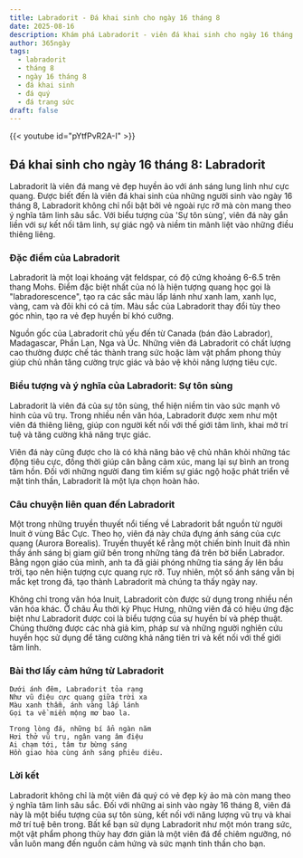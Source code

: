 ```yaml
---
title: Labradorit - Đá khai sinh cho ngày 16 tháng 8
date: 2025-08-16
description: Khám phá Labradorit - viên đá khai sinh cho ngày 16 tháng 8, biểu tượng của Sự tôn sùng. Cùng tìm hiểu ý nghĩa sâu sắc của viên đá độc đáo này.
author: 365ngày
tags:
  - labradorit
  - tháng 8
  - ngày 16 tháng 8
  - đá khai sinh
  - đá quý
  - đá trang sức
draft: false
---
```


{{< youtube id="pYtfPvR2A-I" >}}

## Đá khai sinh cho ngày 16 tháng 8: Labradorit

Labradorit là viên đá mang vẻ đẹp huyền ảo với ánh sáng lung linh như cực quang. Được biết đến là viên đá khai sinh của những người sinh vào ngày 16 tháng 8, Labradorit không chỉ nổi bật bởi vẻ ngoài rực rỡ mà còn mang theo ý nghĩa tâm linh sâu sắc. Với biểu tượng của 'Sự tôn sùng', viên đá này gắn liền với sự kết nối tâm linh, sự giác ngộ và niềm tin mãnh liệt vào những điều thiêng liêng.

### Đặc điểm của Labradorit

Labradorit là một loại khoáng vật feldspar, có độ cứng khoảng 6-6.5 trên thang Mohs. Điểm đặc biệt nhất của nó là hiện tượng quang học gọi là "labradorescence", tạo ra các sắc màu lấp lánh như xanh lam, xanh lục, vàng, cam và đôi khi có cả tím. Màu sắc của Labradorit thay đổi tùy theo góc nhìn, tạo ra vẻ đẹp huyền bí khó cưỡng.

Nguồn gốc của Labradorit chủ yếu đến từ Canada (bán đảo Labrador), Madagascar, Phần Lan, Nga và Úc. Những viên đá Labradorit có chất lượng cao thường được chế tác thành trang sức hoặc làm vật phẩm phong thủy giúp chủ nhân tăng cường trực giác và bảo vệ khỏi năng lượng tiêu cực.

### Biểu tượng và ý nghĩa của Labradorit: Sự tôn sùng

Labradorit là viên đá của sự tôn sùng, thể hiện niềm tin vào sức mạnh vô hình của vũ trụ. Trong nhiều nền văn hóa, Labradorit được xem như một viên đá thiêng liêng, giúp con người kết nối với thế giới tâm linh, khai mở trí tuệ và tăng cường khả năng trực giác.

Viên đá này cũng được cho là có khả năng bảo vệ chủ nhân khỏi những tác động tiêu cực, đồng thời giúp cân bằng cảm xúc, mang lại sự bình an trong tâm hồn. Đối với những người đang tìm kiếm sự giác ngộ hoặc phát triển về mặt tinh thần, Labradorit là một lựa chọn hoàn hảo.

### Câu chuyện liên quan đến Labradorit

Một trong những truyền thuyết nổi tiếng về Labradorit bắt nguồn từ người Inuit ở vùng Bắc Cực. Theo họ, viên đá này chứa đựng ánh sáng của cực quang (Aurora Borealis). Truyền thuyết kể rằng một chiến binh Inuit đã nhìn thấy ánh sáng bị giam giữ bên trong những tảng đá trên bờ biển Labrador. Bằng ngọn giáo của mình, anh ta đã giải phóng những tia sáng ấy lên bầu trời, tạo nên hiện tượng cực quang rực rỡ. Tuy nhiên, một số ánh sáng vẫn bị mắc kẹt trong đá, tạo thành Labradorit mà chúng ta thấy ngày nay.

Không chỉ trong văn hóa Inuit, Labradorit còn được sử dụng trong nhiều nền văn hóa khác. Ở châu Âu thời kỳ Phục Hưng, những viên đá có hiệu ứng đặc biệt như Labradorit được coi là biểu tượng của sự huyền bí và phép thuật. Chúng thường được các nhà giả kim, pháp sư và những người nghiên cứu huyền học sử dụng để tăng cường khả năng tiên tri và kết nối với thế giới tâm linh.

### Bài thơ lấy cảm hứng từ Labradorit

```
Dưới ánh đêm, Labradorit tỏa rạng
Như vũ điệu cực quang giữa trời xa
Màu xanh thẫm, ánh vàng lấp lánh
Gọi ta về miền mộng mơ bao la.

Trong lòng đá, những bí ẩn ngàn năm
Hơi thở vũ trụ, ngân vang âm điệu
Ai chạm tới, tâm tư bừng sáng
Hồn giao hòa cùng ánh sáng phiêu diêu.
```

### Lời kết

Labradorit không chỉ là một viên đá quý có vẻ đẹp kỳ ảo mà còn mang theo ý nghĩa tâm linh sâu sắc. Đối với những ai sinh vào ngày 16 tháng 8, viên đá này là một biểu tượng của sự tôn sùng, kết nối với năng lượng vũ trụ và khai mở trí tuệ bên trong. Bất kể bạn sử dụng Labradorit như một món trang sức, một vật phẩm phong thủy hay đơn giản là một viên đá để chiêm ngưỡng, nó vẫn luôn mang đến nguồn cảm hứng và sức mạnh tinh thần cho bạn.